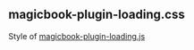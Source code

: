 ## magicbook-plugin-loading.css
Style of [magicbook-plugin-loading.js](#public/doc/plugins/components/js/magicbook-plugin-loading.md)
